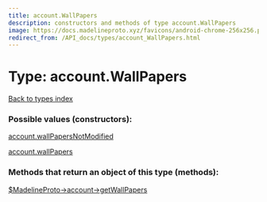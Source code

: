 ```yaml
---
title: account.WallPapers
description: constructors and methods of type account.WallPapers
image: https://docs.madelineproto.xyz/favicons/android-chrome-256x256.png
redirect_from: /API_docs/types/account_WallPapers.html
---
```

# Type: account.WallPapers  
[Back to types index](index.md)



### Possible values (constructors):

[account.wallPapersNotModified](../constructors/account.wallPapersNotModified.md)  

[account.wallPapers](../constructors/account.wallPapers.md)  



### Methods that return an object of this type (methods):

[$MadelineProto->account->getWallPapers](../methods/account.getWallPapers.md)  



